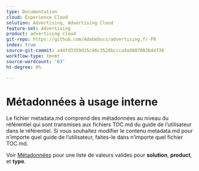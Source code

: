 ```yaml
---
type: Documentation
cloud: Experience Cloud
solution: Advertising, Advertising Cloud
feature-set: Advertising
product: advertising cloud
git-repo: https://github.com/AdobeDocs/advertising.fr-FR
index: true
source-git-commit: a44fd3359d15c46c352dbccca4ad807083b44f30
workflow-type: tm+mt
source-wordcount: '63'
ht-degree: 0%

---
```



# Métadonnées à usage interne

Le fichier metadata.md comprend des métadonnées au niveau du référentiel qui sont transmises aux fichiers TOC.md du guide de l’utilisateur dans le référentiel. Si vous souhaitez modifier le contenu metadata.md pour n’importe quel guide de l’utilisateur, faites-le dans n’importe quel fichier TOC.md.

Voir [Métadonnées](https://experienceleague.adobe.com/docs/authoring-guide-exl/using/editing/user-guide-setup/metadata.html) pour une liste de valeurs valides pour **solution**, **product**, et **type**.
